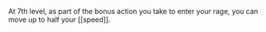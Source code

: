At 7th level, as part of the bonus action you take to enter your rage, you can move up to half your [[speed]].